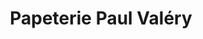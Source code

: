 ---
title: "Papeterie Paul Valéry"
url: /sete/papeterie-paul-valery/
shop: fournitures de bureau
---